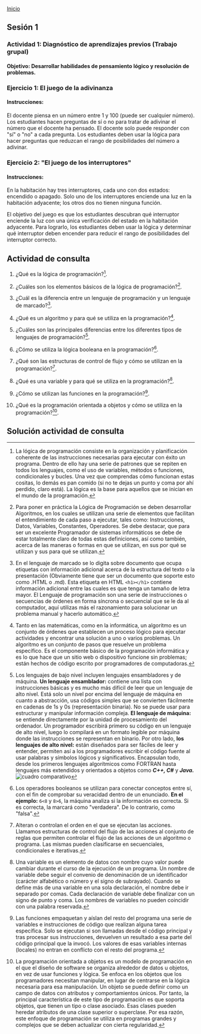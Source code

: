 <!-- No borrar o modificar -->
[Inicio](./index.md)

## Sesión 1 

### Actividad 1: Diagnóstico de aprendizajes previos (Trabajo grupal)

#### Objetivo: Desarrollar habilidades de pensamiento lógico y resolución de problemas.

### Ejercicio 1: El juego de la adivinanza

#### Instrucciones:

El docente piensa en un número entre 1 y 100 (puede ser cualquier número).
Los estudiantes hacen preguntas de sí o no para tratar de adivinar el número que el docente ha pensado.
El docente solo puede responder con "sí" o "no" a cada pregunta.
Los estudiantes deben usar la lógica para hacer preguntas que reduzcan el rango de posibilidades del número a adivinar.

### Ejercicio 2: "El juego de los interruptores"

#### Instrucciones:

En la habitación hay tres interruptores, cada uno con dos estados: encendido o apagado.
Solo uno de los interruptores enciende una luz en la habitación adyacente; los otros dos no tienen ninguna función.

El objetivo del juego es que los estudiantes descubran qué interruptor enciende la luz con una única verificación del estado en la habitación adyacente.
Para lograrlo, los estudiantes deben usar la lógica y determinar qué interruptor deben encender para reducir el rango de posibilidades del interruptor correcto.

## Actividad de consulta

1. ¿Qué es la lógica de programación?[^1].

2. ¿Cuáles son los elementos básicos de la lógica de programación?[^2].

3. ¿Cuál es la diferencia entre un lenguaje de programación y un lenguaje de marcado?[^3].

4. ¿Qué es un algoritmo y para qué se utiliza en la programación?[^4].

5. ¿Cuáles son las principales diferencias entre los diferentes tipos de lenguajes de programación?[^5].

6. ¿Cómo se utiliza la lógica booleana en la programación?[^6].

7. ¿Qué son las estructuras de control de flujo y cómo se utilizan en la programación?[^7].

8. ¿Qué es una variable y para qué se utiliza en la programación?[^8].

9. ¿Cómo se utilizan las funciones en la programación?[^9].

10. ¿Qué es la programación orientada a objetos y cómo se utiliza en la programación?[^10].

## Solución actividad de consulta

[^1]: La lógica de programación consiste en la organización y planificación coherente de las instrucciones necesarias para ejecutar con éxito un programa. Dentro de ello hay una serie de patrones que se repiten en todos los lenguajes, como el uso de variables, métodos o funciones, condicionales y bucles. Una vez que comprendas cómo funcionan estas cositas, lo demás es pan comido (si no te dejas un punto y coma por ahí perdido, claro está). La lógica es la base para aquellos que se inician en el mundo de la programación.

[^2]: Para poner en práctica la Lógica de Programación se deben desarrollar Algoritmos, en los cuales se utilizan una serie de elementos que facilitan el entendimiento de cada paso a ejecutar, tales como: Instrucciones, Datos, Variables, Constantes, Operadores. Se debe destacar, que para ser un excelente Programador de sistemas informáticos se debe de estar totalmente claro de todas estas definiciones, así como también, acerca de las maneras o formas en que se utilizan, en sus por qué se utilizan y sus para qué se utilizan.

[^3]: En el lenguaje de marcado se lo digita sobre documento que ocupa etiquetas con información adicional acerca de la estructura del texto o la presentación (Obviamente tiene que ser un documento que soporte esto como .HTML o .md). Esta etiqueta en HTML `<h1></h1>` contiene información adicional entre las cuales es que tenga un tamaño de letra mayor. El Lenguaje de programación son una serie de instrucciones o secuencias de órdenes en forma síncrona o secuencial que se le da al computador, aquí utilizas más el razonamiento para solucionar un problema manual y hacerlo automático.

[^4]: Tanto en las matemáticas, como en la informática, un algoritmo es un conjunto de órdenes que establecen un proceso lógico para ejecutar actividades y encontrar una solución a uno o varios problemas. Un algoritmo es un conjunto de pasos que resuelve un problema específico. Es el componente básico de la programación informática y es lo que hace que un sitio web o dispositivo funcione sin problemas; están hechos de código escrito por programadores de computadoras.

[^5]: Los lenguajes de bajo nivel incluyen lenguajes ensambladores y de máquina. **Un lenguaje ensamblador:** contiene una lista con instrucciones básicas y es mucho más difícil de leer que un lenguaje de alto nivel. Está solo un nivel por encima del lenguaje de máquina en cuanto a abstracción, usa códigos simples que se convierten fácilmente en cadenas de 1s y 0s (representación binaria). No se puede usar para estructurar y manipular información compleja. **El lenguaje de máquina:** se entiende directamente por la unidad de procesamiento del ordenador. Un programador escribirá primero su código en un lenguaje de alto nivel, luego lo compilará en un formato legible por máquina donde las instrucciones se representan en binario. Por otro lado, **los lenguajes de alto nivel:** están diseñados para ser fáciles de leer y entender, permiten así a los programadores escribir el código fuente al usar palabras y símbolos lógicos y significativos. Encapsulan todo, desde los primeros lenguajes algorítmicos como FORTRAN hasta lenguajes más extendidos y orientados a objetos como ***C++, C#*** y ***Java.*** ![cuadro comparativo](https://firebasestorage.googleapis.com/v0/b/fotos-269d3.appspot.com/o/imagen_2023-10-18_122417690.png?alt=media&token=7c16feb7-b133-42a0-8d20-3fbc76626d33&_gl=1*49s2al*_ga*MTY4MDMwODQyNS4xNjk3MzE3ODgw*_ga_CW55HF8NVT*MTY5NzY0OTg1Ni40LjEuMTY5NzY0OTg2Mi41NC4wLjA.)

[^6]: Los operadores booleanos se utilizan para conectar conceptos entre sí, con el fin de comprobar su veracidad dentro de un enunciado. **En el ejemplo:** `6<8` y `8>6`, la máquina analiza si la información es correcta. Si es correcta, la marcará como "verdadera". De lo contrario, como "falsa".

[^7]: Alteran o controlan el orden en el que se ejecutan las acciones. Llamamos estructuras de control del flujo de las acciones al conjunto de reglas que permiten controlar el flujo de las acciones de un algoritmo o programa. Las mismas pueden clasificarse en secuenciales, condicionales e iterativas.

[^8]: Una variable es un elemento de datos con nombre cuyo valor puede cambiar durante el curso de la ejecución de un programa. Un nombre de variable debe seguir el convenio de denominación de un identificador (carácter alfabético o número y el signo de subrayado). Cuando se define más de una variable en una sola declaración, el nombre debe ir separado por comas. Cada declaración de variable debe finalizar con un signo de punto y coma. Los nombres de variables no pueden coincidir con una palabra reservada.

[^9]: Las funciones empaquetan y aíslan del resto del programa una serie de variables e instrucciones de código que realizan alguna tarea específica. Solo se ejecutan si son llamadas desde el código principal y tras procesar sus instrucciones, devuelven un resultado a esa parte del código principal que la invocó. Los valores de esas variables internas (locales) no entran en conflicto con el resto del programa.

[^10]: La programación orientada a objetos es un modelo de programación en el que el diseño de software se organiza alrededor de datos u objetos, en vez de usar funciones y lógica. Se enfoca en los objetos que los programadores necesitan manipular, en lugar de centrarse en la lógica necesaria para esa manipulación. Un objeto se puede definir como un campo de datos con atributos y comportamientos únicos.  Por tanto, la principal característica de este tipo de programación es que soporta objetos, que tienen un tipo o clase asociado. Esas clases pueden heredar atributos de una clase superior o superclase. Por esa razón, este enfoque de programación se utiliza en programas grandes y complejos que se deben actualizar con cierta regularidad.
